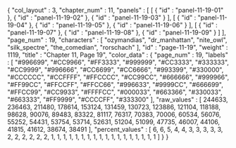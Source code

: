 {
  "col_layout" : 3,
  "chapter_num" : 11,
  "panels" : [
    [
      {
        "id" : "panel-11-19-01"
      },
      {
        "id" : "panel-11-19-02"
      },
      {
        "id" : "panel-11-19-03"
      }
    ],
    [
      {
        "id" : "panel-11-19-04"
      },
      {
        "id" : "panel-11-19-05"
      },
      {
        "id" : "panel-11-19-06"
      }
    ],
    [
      {
        "id" : "panel-11-19-07"
      },
      {
        "id" : "panel-11-19-08"
      },
      {
        "id" : "panel-11-19-09"
      }
    ]
  ],
  "page_num" : 19,
  "characters" : [
    "ozymandias",
    "dr_manhattan",
    "nite_owl",
    "silk_spectre",
    "the_comedian",
    "rorschach"
  ],
  "id" : "page-11-19",
  "weight" : 1119,
  "title" : "Chapter 11, Page 19",
  "color_data" : {
    "page_num" : 19,
    "labels" : [
      "#996699",
      "#CC9966",
      "#FF3333",
      "#999999",
      "#CC3333",
      "#333333",
      "#CC9999",
      "#996666",
      "#CC6699",
      "#CC6666",
      "#993399",
      "#330000",
      "#CCCCCC",
      "#CCFFFF",
      "#FFCCCC",
      "#CC99CC",
      "#666666",
      "#999966",
      "#FF99CC",
      "#FFCCFF",
      "#FFCC66",
      "#996633",
      "#9999CC",
      "#666699",
      "#FFCC99",
      "#CC9933",
      "#FFFFCC",
      "#000033",
      "#663366",
      "#330033",
      "#663333",
      "#FF9999",
      "#CCCCFF",
      "#333300"
    ],
    "raw_values" : [
      244633,
      236463,
      211480,
      178614,
      153124,
      131459,
      130723,
      123886,
      121104,
      118188,
      98628,
      90076,
      89483,
      83322,
      81117,
      76317,
      70383,
      70006,
      60534,
      56076,
      55252,
      54431,
      53754,
      53714,
      52631,
      51204,
      51099,
      47735,
      46007,
      44106,
      41815,
      41612,
      38674,
      38491
    ],
    "percent_values" : [
      6,
      6,
      5,
      4,
      4,
      3,
      3,
      3,
      3,
      3,
      2,
      2,
      2,
      2,
      2,
      2,
      1,
      1,
      1,
      1,
      1,
      1,
      1,
      1,
      1,
      1,
      1,
      1,
      1,
      1,
      1,
      1,
      1,
      1
    ]
  }
}
